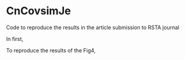 # CnCovsimJe
Code to reproduce the results in the article submission to RSTA journal 

In first, 

To reproduce the results of the Fig4, 

